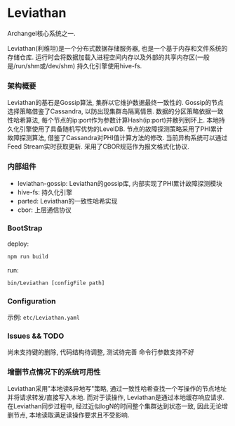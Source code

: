 Leviathan
===

Archangel核心系统之一.

Leviathan(利维坦)是一个分布式数据存储服务器, 也是一个基于内存和文件系统的存储仓库.
运行时会将数据加载入进程空间内存以及外部的共享内存区(一般是/run/shm或/dev/shm)
持久化引擎使用hive-fs.

### 架构概要

Leviathan的基石是Gossip算法, 集群以它维护数据最终一致性的.
Gossip的节点选择策略借鉴了Cassandra, 以防出现集群岛隔离情景.
数据的分区策略依据一致性哈希算法, 每个节点的ip:port作为参数计算Hash(ip:port)并散列到环上.
本地持久化引擎使用了具备随机写优势的LevelDB.
节点的故障探测策略采用了PHI累计故障探测算法, 借鉴了Cassandra对PHI值计算方法的修改.
当前异构系统可以通过Feed Stream实时获取更新.
采用了CBOR规范作为报文格式化协议.

### 内部组件


+ leviathan-gossip: Leviathan的gossip库, 内部实现了PHI累计故障探测模块
+ hive-fs: 持久化引擎
+ parted: Leviathan的一致性哈希实现
+ cbor: 上层通信协议

### BootStrap

deploy:
```bash
npm run build
```

run:
```bash
bin/Leviathan [configFile path]
```

### Configuration

示例: `etc/Leviathan.yaml`


### Issues && TODO

尚未支持键的删除,
代码结构待调整,
测试待完善
命令行参数支持不好

### 增删节点情况下的系统可用性

Leviathan采用"本地读&异地写"策略, 通过一致性哈希查找一个写操作的节点地址并将请求转发/直接写入本地.
而对于读操作, Leviathan是通过本地缓存响应请求. 在Leviathan同步过程中, 经过近似logN的时间整个集群达到状态一致,
因此无论增删节点, 本地读取满足读操作要求且不受影响.
